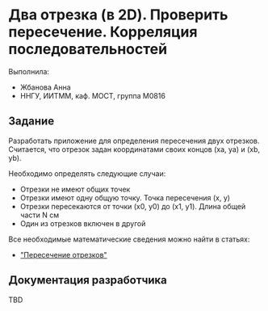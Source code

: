 ﻿# Два отрезка (в 2D). Проверить пересечение. Корреляция последовательностей

Выполнила:

 - Жбанова Анна
 - ННГУ, ИИТММ, каф. МОСТ, группа М0816

## Задание

Разработать приложение для определения пересечения двух отрезков.
Считается, что отрезок задан координатами своих концов (xa, ya) и (xb, yb).
 
Необходимо определять следующие случаи:

 - Отрезки не имеют общих точек
 - Отрезки имеют одну общую точку. Точка пересечения (x, y)
 - Отрезки пересекаются от точки (x0, y0)  до (x1, y1). Длина общей части N см
 - Один из отрезков включен в другой


Все необходимые математические сведения можно найти в статьях:

 - ["Пересечение отрезков"][intersection]


## Документация разработчика

TBD

<!-- LINKS -->

[intersection]: http://profmeter.com.ua/communication/learning/course/course19/lesson194/
